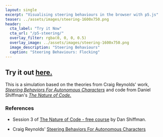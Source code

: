 ```yaml
---
layout: single
excerpt: "Visualising steering behaviours in the browser with p5.js"
teaser: ../assets/images/steering-1600x750.png
header:
  cta_label: "Try it Now"
  cta_url: "/p5-steering/"
  overlay_filter: rgba(0, 0, 0, 0.5)
  overlay_image: ../assets/images/steering-1600x750.png
  image_description: "Steering Behaviours"
  caption: "Steering Behaviours: Flocking"
---
```

## Try it out [here.](/p5-steering/)

This is a simulation based on the theories from Craig Reynolds' work, _[Steering Behaviors For Autonomous Characters](https://www.red3d.com/cwr/steer/gdc99/)_ and code from Daniel Shiffman's _[The Nature of Code.](http://natureofcode.com)_



### References

* Session 3 of [The Nature of Code - free course](https://www.kadenze.com/courses/the-nature-of-code-ii/sessions) by Dan Shiffman.

* Craig Reynolds' [Steering Behaviors For Autonomous Characters](https://www.red3d.com/cwr/steer/gdc99/)
